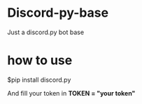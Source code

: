 # Discord-py-base

Just a discord.py bot base

# how to use 

$pip install discord.py

And fill your token in **TOKEN = "your token"**





